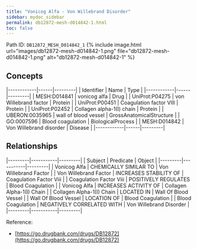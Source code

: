 ```yaml
---
title: "Vonicog Alfa - Von Willebrand Disorder"
sidebar: mydoc_sidebar
permalink: db12872-mesh-d014842-1.html
toc: false 
---
```



Path ID: `DB12872_MESH_D014842_1`
{% include image.html url="images/db12872-mesh-d014842-1.png" file="db12872-mesh-d014842-1.png" alt="db12872-mesh-d014842-1" %}

## Concepts

|------------|------|---------|
| Identifier | Name | Type    |
|------------|------|---------|
| MESH:D014841 | vonicog alfa | Drug |
| UniProt:P04275 | von Willebrand factor | Protein |
| UniProt:P00451 | Coagulation factor VIII | Protein |
| UniProt:P02452 | Collagen alpha-1(I) chain | Protein |
| UBERON:0035965 | wall of blood vessel | GrossAnatomicalStructure |
| GO:0007596 | Blood coagulation | BiologicalProcess |
| MESH:D014842 | Von Willebrand disorder | Disease |
|------------|------|---------|

## Relationships

|---------|-----------|---------|
| Subject | Predicate | Object  |
|---------|-----------|---------|
| Vonicog Alfa | CHEMICALLY SIMILAR TO | Von Willebrand Factor |
| Von Willebrand Factor | INCREASES STABILITY OF | Coagulation Factor Viii |
| Coagulation Factor Viii | POSITIVELY REGULATES | Blood Coagulation |
| Vonicog Alfa | INCREASES ACTIVITY OF | Collagen Alpha-1(I) Chain |
| Collagen Alpha-1(I) Chain | LOCATED IN | Wall Of Blood Vessel |
| Wall Of Blood Vessel | LOCATION OF | Blood Coagulation |
| Blood Coagulation | NEGATIVELY CORRELATED WITH | Von Willebrand Disorder |
|---------|-----------|---------|

Reference: 
  - [https://go.drugbank.com/drugs/DB12872](https://go.drugbank.com/drugs/DB12872)
